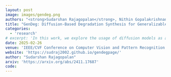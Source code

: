 ```yaml
---
layout: post
image: images/gendeg.png
authors: "<strong>Sudarshan Rajagopalan</strong>, Nithin Gopalakrishnan Nair, Jay N. Paranjape, Vishal M. Patel"
title: "GenDeg: Diffusion-Based Degradation Synthesis for Generalizable All-in-One Image Restoration"
categories: 
  - 'research'
# excerpt: 'In this work, we explore the usage of diffusion models as a degradation synthesis pipeline for improving the generalizability of image restoration models.'
date: 2025-02-26
venue: 'IEEE/CVF Conference on Computer Vision and Pattern Recognition (CVPR-25)'
website: 'https://sudraj2002.github.io/gendegpage/'
author: "Sudarshan Rajagopalan"
arxiv: 'https://arxiv.org/abs/2411.17687'
code: 
---
```

